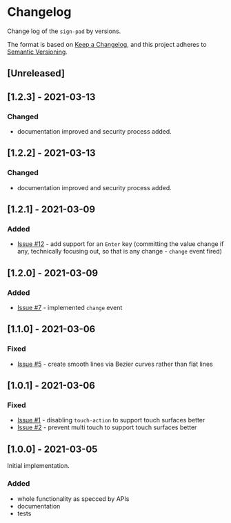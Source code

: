 # Changelog

Change log of the `sign-pad` by versions.

The format is based on [Keep a Changelog](https://keepachangelog.com/en/1.0.0/),
and this project adheres to [Semantic Versioning](https://semver.org/spec/v2.0.0.html).

## [Unreleased]


## [1.2.3] - 2021-03-13
### Changed
- documentation improved and security process added.

## [1.2.2] - 2021-03-13
### Changed
- documentation improved and security process added.

## [1.2.1] - 2021-03-09
### Added
- [Issue #12](https://github.com/gullerya/sign-pad/issues/12) - add support for an `Enter` key (committing the value change if any, technically focusing out, so that is any change - `change` event fired)

## [1.2.0] - 2021-03-09
### Added
- [Issue #7](https://github.com/gullerya/sign-pad/issues/7) - implemented `change` event

## [1.1.0] - 2021-03-06
### Fixed
- [Issue #5](https://github.com/gullerya/sign-pad/issues/5) - create smooth lines via Bezier curves rather than flat lines

## [1.0.1] - 2021-03-06
### Fixed
- [Issue #1](https://github.com/gullerya/sign-pad/issues/1) - disabling `touch-action` to support touch surfaces better
- [Issue #2](https://github.com/gullerya/sign-pad/issues/2) - prevent multi touch to support touch surfaces better

## [1.0.0] - 2021-03-05

Initial implementation.
### Added
- whole functionality as specced by APIs
- documentation
- tests